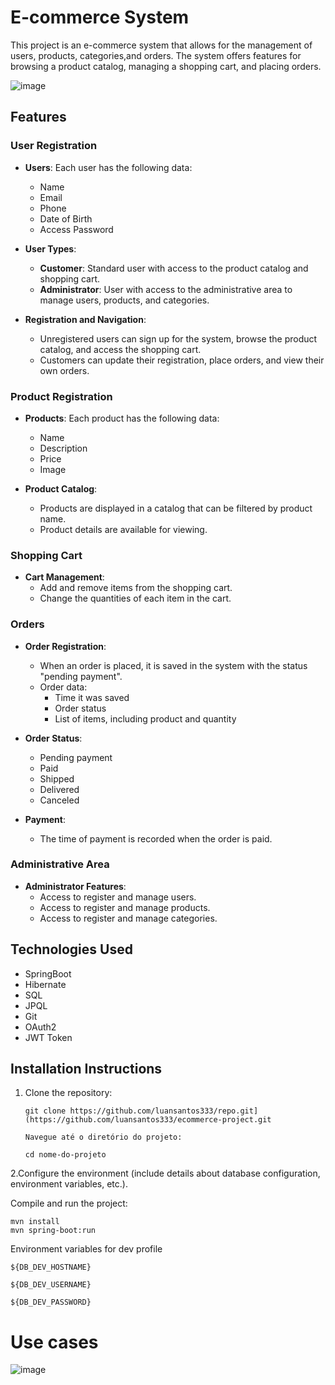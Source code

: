 # E-commerce System

This project is an e-commerce system that allows for the management of users, products, categories,and orders. The system offers features for browsing a product catalog, managing a shopping cart, and placing orders. 

![image](https://github.com/user-attachments/assets/07c93f0c-d0e1-4c53-861e-b88b253b4370)


## Features

### User Registration

- **Users**: Each user has the following data:
  - Name
  - Email
  - Phone
  - Date of Birth
  - Access Password

- **User Types**:
  - **Customer**: Standard user with access to the product catalog and shopping cart.
  - **Administrator**: User with access to the administrative area to manage users, products, and categories.

- **Registration and Navigation**:
  - Unregistered users can sign up for the system, browse the product catalog, and access the shopping cart.
  - Customers can update their registration, place orders, and view their own orders.

### Product Registration

- **Products**: Each product has the following data:
  - Name
  - Description
  - Price
  - Image

- **Product Catalog**:
  - Products are displayed in a catalog that can be filtered by product name.
  - Product details are available for viewing.

### Shopping Cart

- **Cart Management**:
  - Add and remove items from the shopping cart.
  - Change the quantities of each item in the cart.

### Orders

- **Order Registration**:
  - When an order is placed, it is saved in the system with the status "pending payment".
  - Order data:
    - Time it was saved
    - Order status
    - List of items, including product and quantity

- **Order Status**:
  - Pending payment
  - Paid
  - Shipped
  - Delivered
  - Canceled

- **Payment**:
  - The time of payment is recorded when the order is paid.

### Administrative Area

- **Administrator Features**:
  - Access to register and manage users.
  - Access to register and manage products.
  - Access to register and manage categories.

## Technologies Used

- SpringBoot 
- Hibernate
- SQL
- JPQL
- Git
- OAuth2
- JWT Token

## Installation Instructions

1. Clone the repository:

   ``` 
   git clone https://github.com/luansantos333/repo.git](https://github.com/luansantos333/ecommerce-project.git

   Navegue até o diretório do projeto:

   cd nome-do-projeto

2.Configure the environment (include details about database configuration, environment variables, etc.).

Compile and run the project:  

    mvn install
    mvn spring-boot:run

  Environment variables for dev profile
  
    ${DB_DEV_HOSTNAME}
    
    ${DB_DEV_USERNAME}
    
    ${DB_DEV_PASSWORD}

# Use cases

![image](https://github.com/user-attachments/assets/b6ee832e-bef4-4434-b691-0a9ad0b56269)

